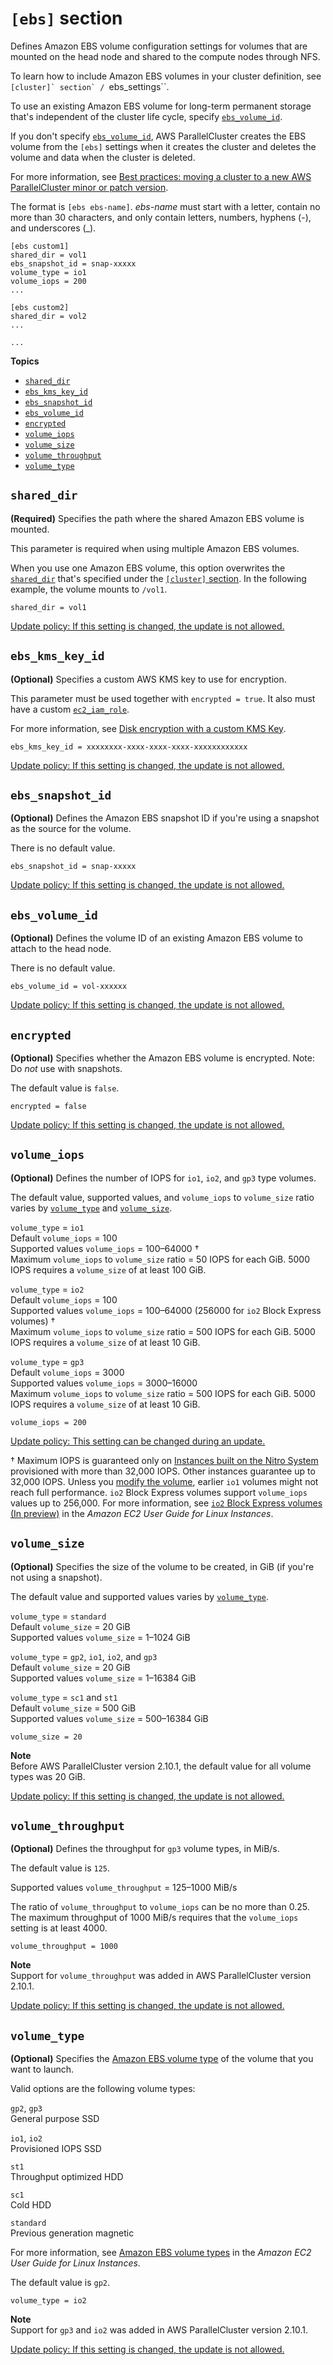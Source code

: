 # `[ebs]` section<a name="ebs-section"></a>

Defines Amazon EBS volume configuration settings for volumes that are mounted on the head node and shared to the compute nodes through NFS\.

To learn how to include Amazon EBS volumes in your cluster definition, see ``[cluster]` section` / ``ebs_settings``\.

To use an existing Amazon EBS volume for long\-term permanent storage that's independent of the cluster life cycle, specify [`ebs_volume_id`](#ebs-volume-id)\.

If you don't specify [`ebs_volume_id`](#ebs-volume-id), AWS ParallelCluster creates the EBS volume from the `[ebs]` settings when it creates the cluster and deletes the volume and data when the cluster is deleted\.

For more information, see [Best practices: moving a cluster to a new AWS ParallelCluster minor or patch version](best-practices.md#best-practices-cluster-upgrades)\.

The format is `[ebs ebs-name]`\. *ebs\-name* must start with a letter, contain no more than 30 characters, and only contain letters, numbers, hyphens \(\-\), and underscores \(\_\)\.

```
[ebs custom1]
shared_dir = vol1
ebs_snapshot_id = snap-xxxxx
volume_type = io1
volume_iops = 200
...

[ebs custom2]
shared_dir = vol2
...

...
```

**Topics**
+ [`shared_dir`](#ebs-shared-dir)
+ [`ebs_kms_key_id`](#ebs-kms-key-id)
+ [`ebs_snapshot_id`](#ebs-snapshot-id)
+ [`ebs_volume_id`](#ebs-volume-id)
+ [`encrypted`](#encrypted)
+ [`volume_iops`](#volume-iops)
+ [`volume_size`](#volume-size)
+ [`volume_throughput`](#volume-throughput)
+ [`volume_type`](#volume-type)

## `shared_dir`<a name="ebs-shared-dir"></a>

**\(Required\)** Specifies the path where the shared Amazon EBS volume is mounted\.

This parameter is required when using multiple Amazon EBS volumes\.

When you use one Amazon EBS volume, this option overwrites the [`shared_dir`](cluster-definition.md#cluster-shared-dir) that's specified under the [`[cluster]` section](cluster-definition.md)\. In the following example, the volume mounts to `/vol1`\.

```
shared_dir = vol1
```

[Update policy: If this setting is changed, the update is not allowed.](using-pcluster-update.md#update-policy-fail)

## `ebs_kms_key_id`<a name="ebs-kms-key-id"></a>

**\(Optional\)** Specifies a custom AWS KMS key to use for encryption\.

This parameter must be used together with `encrypted = true`\. It also must have a custom [`ec2_iam_role`](cluster-definition.md#ec2-iam-role)\.

For more information, see [Disk encryption with a custom KMS Key](tutorials_04_encrypted_kms_fs.md)\.

```
ebs_kms_key_id = xxxxxxxx-xxxx-xxxx-xxxx-xxxxxxxxxxxx
```

[Update policy: If this setting is changed, the update is not allowed.](using-pcluster-update.md#update-policy-fail)

## `ebs_snapshot_id`<a name="ebs-snapshot-id"></a>

**\(Optional\)** Defines the Amazon EBS snapshot ID if you're using a snapshot as the source for the volume\.

There is no default value\.

```
ebs_snapshot_id = snap-xxxxx
```

[Update policy: If this setting is changed, the update is not allowed.](using-pcluster-update.md#update-policy-fail)

## `ebs_volume_id`<a name="ebs-volume-id"></a>

**\(Optional\)** Defines the volume ID of an existing Amazon EBS volume to attach to the head node\.

There is no default value\.

```
ebs_volume_id = vol-xxxxxx
```

[Update policy: If this setting is changed, the update is not allowed.](using-pcluster-update.md#update-policy-fail)

## `encrypted`<a name="encrypted"></a>

**\(Optional\)** Specifies whether the Amazon EBS volume is encrypted\. Note: Do *not* use with snapshots\.

The default value is `false`\.

```
encrypted = false
```

[Update policy: If this setting is changed, the update is not allowed.](using-pcluster-update.md#update-policy-fail)

## `volume_iops`<a name="volume-iops"></a>

**\(Optional\)** Defines the number of IOPS for `io1`, `io2`, and `gp3` type volumes\.

The default value, supported values, and `volume_iops` to `volume_size` ratio varies by [`volume_type`](raid-section.md#raid-volume-type) and [`volume_size`](#volume-size)\.

`volume_type` = `io1`  
Default `volume_iops` = 100  
Supported values `volume_iops` = 100–64000 †  
Maximum `volume_iops` to `volume_size` ratio = 50 IOPS for each GiB\. 5000 IOPS requires a `volume_size` of at least 100 GiB\.

`volume_type` = `io2`  
Default `volume_iops` = 100  
Supported values `volume_iops` = 100–64000 \(256000 for `io2` Block Express volumes\) †  
Maximum `volume_iops` to `volume_size` ratio = 500 IOPS for each GiB\. 5000 IOPS requires a `volume_size` of at least 10 GiB\.

`volume_type` = `gp3`  
Default `volume_iops` = 3000  
Supported values `volume_iops` = 3000–16000  
Maximum `volume_iops` to `volume_size` ratio = 500 IOPS for each GiB\. 5000 IOPS requires a `volume_size` of at least 10 GiB\.

```
volume_iops = 200
```

[Update policy: This setting can be changed during an update.](using-pcluster-update.md#update-policy-setting-supported)

† Maximum IOPS is guaranteed only on [Instances built on the Nitro System](https://docs.aws.amazon.com/AWSEC2/latest/UserGuide/instance-types.html#ec2-nitro-instances) provisioned with more than 32,000 IOPS\. Other instances guarantee up to 32,000 IOPS\. Unless you [modify the volume](https://docs.aws.amazon.com/AWSEC2/latest/UserGuide/ebs-modify-volume.html), earlier `io1` volumes might not reach full performance\. `io2` Block Express volumes support `volume_iops` values up to 256,000\. For more information, see [`io2` Block Express volumes \(In preview\)](https://docs.aws.amazon.com/AWSEC2/latest/UserGuide/ebs-volume-types.html#io2-block-express) in the *Amazon EC2 User Guide for Linux Instances*\.

## `volume_size`<a name="volume-size"></a>

**\(Optional\)** Specifies the size of the volume to be created, in GiB \(if you're not using a snapshot\)\.

The default value and supported values varies by [`volume_type`](#volume-type)\.

`volume_type` = `standard`  
Default `volume_size` = 20 GiB  
Supported values `volume_size` = 1–1024 GiB

`volume_type` = `gp2`, `io1`, `io2`, and `gp3`  
Default `volume_size` = 20 GiB  
Supported values `volume_size` = 1–16384 GiB

`volume_type` = `sc1` and `st1`  
Default `volume_size` = 500 GiB  
Supported values `volume_size` = 500–16384 GiB

```
volume_size = 20
```

**Note**  
Before AWS ParallelCluster version 2\.10\.1, the default value for all volume types was 20 GiB\.

[Update policy: If this setting is changed, the update is not allowed.](using-pcluster-update.md#update-policy-fail)

## `volume_throughput`<a name="volume-throughput"></a>

**\(Optional\)** Defines the throughput for `gp3` volume types, in MiB/s\.

The default value is `125`\.

Supported values `volume_throughput` = 125–1000 MiB/s

The ratio of `volume_throughput` to `volume_iops` can be no more than 0\.25\. The maximum throughput of 1000 MiB/s requires that the `volume_iops` setting is at least 4000\.

```
volume_throughput = 1000
```

**Note**  
Support for `volume_throughput` was added in AWS ParallelCluster version 2\.10\.1\.

[Update policy: If this setting is changed, the update is not allowed.](using-pcluster-update.md#update-policy-fail)

## `volume_type`<a name="volume-type"></a>

**\(Optional\)** Specifies the [Amazon EBS volume type](https://docs.aws.amazon.com/AWSEC2/latest/UserGuide/EBSVolumeTypes.html) of the volume that you want to launch\.

Valid options are the following volume types:

`gp2`, `gp3`  
General purpose SSD

`io1`, `io2`  
Provisioned IOPS SSD

`st1`  
Throughput optimized HDD

`sc1`  
Cold HDD

`standard`  
Previous generation magnetic

For more information, see [Amazon EBS volume types](https://docs.aws.amazon.com/AWSEC2/latest/UserGuide/EBSVolumeTypes.html) in the *Amazon EC2 User Guide for Linux Instances*\.

The default value is `gp2`\.

```
volume_type = io2
```

**Note**  
Support for `gp3` and `io2` was added in AWS ParallelCluster version 2\.10\.1\.

[Update policy: If this setting is changed, the update is not allowed.](using-pcluster-update.md#update-policy-fail)